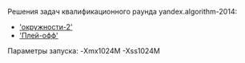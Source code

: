 Решения задач квалификационного раунда yandex.algorithm-2014:

* ['окружности-2'](http://contest2.yandex.ru/algorithm2014/contest/502/problems/C/)
* ['Плей-офф'](http://contest2.yandex.ru/algorithm2014/contest/503/problems/B/)

Параметры запуска: -Xmx1024M -Xss1024M
